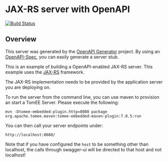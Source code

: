 # JAX-RS server with OpenAPI

[![Build Status](http://dev.fosforito.net:8080/job/Partido%20Server/badge/icon)](http://dev.fosforito.net:8080/job/Partido%20Server/)

## Overview
This server was generated by the [OpenAPI Generator](https://openapi-generator.tech) project. By using an
[OpenAPI-Spec](https://openapis.org), you can easily generate a server stub.

This is an example of building a OpenAPI-enabled JAX-RS server.
This example uses the [JAX-RS](https://jax-rs-spec.java.net/) framework.


The JAX-RS implementation needs to be provided by the application server you are deploying on.

To run the server from the command line, you can use maven to provision an start a TomEE Server.
Please execute the following:

```
mvn -Dtomee-embedded-plugin.http=8080 package org.apache.tomee.maven:tomee-embedded-maven-plugin:7.0.5:run
```

You can then call your server endpoints under:

```
http://localhost:8080/
```

Note that if you have configured the `host` to be something other than localhost, the calls through
swagger-ui will be directed to that host and not localhost!
